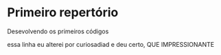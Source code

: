 # Primeiro repertório

Desevolvendo os primeiros códigos

essa linha eu alterei por curiosadiad e deu certo, QUE IMPRESSIONANTE
